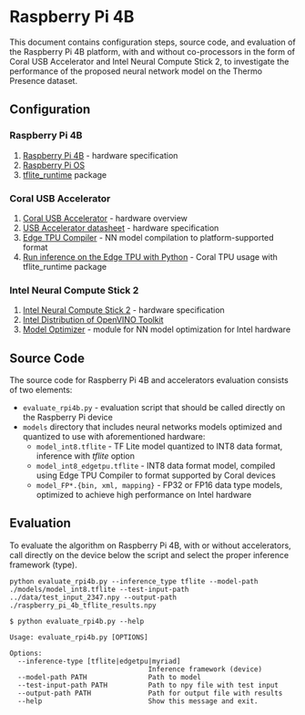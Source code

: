 # Raspberry Pi 4B

This document contains configuration steps, source code, and evaluation of the Raspberry Pi 4B platform, with and without co-processors in the form of Coral USB Accelerator and Intel Neural Compute Stick 2, to investigate the performance of the proposed neural network model on the Thermo Presence dataset.

## Configuration

### Raspberry Pi 4B

1. [Raspberry Pi 4B](https://www.raspberrypi.com/products/raspberry-pi-4-model-b/) - hardware specification
2. [Raspberry Pi OS](https://www.raspberrypi.com/software/operating-systems/)
3. [tflite_runtime](https://www.tensorflow.org/lite/guide/python) package

### Coral USB Accelerator

1. [Coral USB Accelerator](https://coral.ai/products/accelerator/) - hardware overview
2. [USB Accelerator datasheet](https://coral.ai/docs/accelerator/datasheet/) - hardware specification
3. [Edge TPU Compiler](https://coral.ai/docs/edgetpu/compiler) - NN model compilation to platform-supported format
4. [Run inference on the Edge TPU with Python](https://coral.ai/docs/edgetpu/tflite-python/#overview) - Coral TPU usage with tflite_runtime package

### Intel Neural Compute Stick 2

1. [Intel Neural Compute Stick 2](https://www.intel.com/content/www/us/en/products/sku/140109/intel-neural-compute-stick-2/specifications.html) - hardware specification
2. [Intel Distribution of OpenVINO Toolkit](https://www.intel.com/content/www/us/en/developer/tools/openvino-toolkit/overview.html)
3. [Model Optimizer](https://docs.openvino.ai/latest/openvino_docs_MO_DG_Deep_Learning_Model_Optimizer_DevGuide.html) - module for NN model optimization for Intel hardware

## Source Code

The source code for Raspberry Pi 4B and accelerators evaluation consists of two elements:
- `evaluate_rpi4b.py` - evaluation script that should be called directly on the Raspberry Pi device
- `models` directory that includes neural networks models optimized and quantized to use with aforementioned hardware:
  - `model_int8.tflite` - TF Lite model quantized to INT8 data format, inference with *tflite* option
  - `model_int8_edgetpu.tflite` - INT8 data format model, compiled using Edge TPU Compiler to format supported by Coral devices
  - `model_FP*.{bin, xml, mapping}` - FP32 or FP16 data type models, optimized to achieve high performance on Intel hardware

## Evaluation

To evaluate the algorithm on Raspberry Pi 4B, with or without accelerators, call directly on the device below the script and select the proper inference framework (type).

```shell
python evaluate_rpi4b.py --inference_type tflite --model-path ./models/model_int8.tflite --test-input-path ../data/test_input_2347.npy --output-path ./raspberry_pi_4b_tflite_results.npy
```

```console
$ python evaluate_rpi4b.py --help

Usage: evaluate_rpi4b.py [OPTIONS]

Options:
  --inference-type [tflite|edgetpu|myriad]
                                  Inference framework (device)
  --model-path PATH               Path to model
  --test-input-path PATH          Path to npy file with test input
  --output-path PATH              Path for output file with results
  --help                          Show this message and exit.
```
